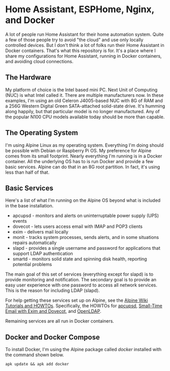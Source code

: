 # Home Assistant, ESPHome, Nginx, and Docker
A lot of people run Home Assistant for their home automation system. Quite a few of those people try to avoid "the cloud" and use only locally controlled devices. But I don't think a lot of folks run their Home Assistant in Docker containers. That's what this repository is for. It's a place where I share my configurations for Home Assistant, running in Docker containers, and avoiding cloud connections.

## The Hardware
My platform of choice is the Intel based mini PC. Next Unit of Computing (NUC) is what Intel called it. There are multiple manufacturers now. In these examples, I'm using an old Celeron J4005-based NUC with 8G of RAM and a 256G Western Digital Green SATA-attached solid-state drive. It's humming along happily, but that particular model is no longer manufactured. Any of the popular N100 CPU models available today should be more than capable.

## The Operating System
I'm using Alpine Linux as my operating system. Everything I'm doing should be possible with Debian or Raspberry Pi OS. My preference for Alpine comes from its small footprint. Nearly everything I'm running is in a Docker container. All the underlying OS has to is run Docker and provide a few basic services. Alpine can do that in an 8G root partition. In fact, it's using less than half of that.

## Basic Services
Here's a list of what I'm running on the Alpine OS beyond what is included in the base installation.
* apcupsd - monitors and alerts on uninterruptable power supply (UPS) events
* dovecot - lets users access email with IMAP and POP3 clients
* exim - delivers mail locally
* monit - tracks system processes, sends alerts, and in some situations repairs automatically
* slapd - provides a single username and password for applications that support LDAP authentication
* smartd - monitors solid state and spinning disk health, reporting potential problems

The main goal of this set of services (everything except for slapd) is to provide monitoring and notification. The secondary goal is to provide an easy user experience with one password to access all network services. This is the reason for including LDAP (slapd).

For help getting these services set up on Alpine, see the [Alpine Wiki Tutorials and HOWTOs](https://wiki.alpinelinux.org/wiki/Tutorials_and_Howtos). Specifically, the HOWTOs for [apcupsd](https://wiki.alpinelinux.org/wiki/Apcupsd), [Small-Time Email with Exim and Dovecot](https://wiki.alpinelinux.org/wiki/Small-Time_Email_with_Exim_and_Dovecot), and [OpenLDAP](https://wiki.alpinelinux.org/wiki/Configure_OpenLDAP).

Remaining services are all run in Docker containers.

## Docker and Docker Compose
To install Docker, I'm using the Alpine package called _docker_ installed with the command shown below.

```
apk update && apk add docker
```
